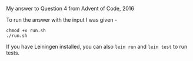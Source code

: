 My answer to Question 4 from Advent of Code, 2016

To run the answer with the input I was given -
```
chmod +x run.sh
./run.sh
```

If you have Leiningen installed, you can also `lein run` and `lein test` to run tests.